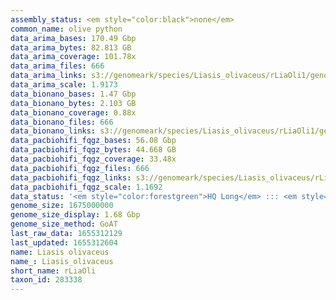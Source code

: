 ```yaml
---
assembly_status: <em style="color:black">none</em>
common_name: olive python
data_arima_bases: 170.49 Gbp
data_arima_bytes: 82.813 GB
data_arima_coverage: 101.78x
data_arima_files: 666
data_arima_links: s3://genomeark/species/Liasis_olivaceus/rLiaOli1/genomic_data/arima/<br>
data_arima_scale: 1.9173
data_bionano_bases: 1.47 Gbp
data_bionano_bytes: 2.103 GB
data_bionano_coverage: 0.88x
data_bionano_files: 666
data_bionano_links: s3://genomeark/species/Liasis_olivaceus/rLiaOli1/genomic_data/bionano/<br>
data_pacbiohifi_fqgz_bases: 56.08 Gbp
data_pacbiohifi_fqgz_bytes: 44.668 GB
data_pacbiohifi_fqgz_coverage: 33.48x
data_pacbiohifi_fqgz_files: 666
data_pacbiohifi_fqgz_links: s3://genomeark/species/Liasis_olivaceus/rLiaOli1/genomic_data/pacbio_hifi/<br>
data_pacbiohifi_fqgz_scale: 1.1692
data_status: '<em style="color:forestgreen">HQ Long</em> ::: <em style="color:lightgray">Long</em> ::: <em style="color:forestgreen">Short</em> ::: <em style="color:forestgreen">Phasing</em> ::: <em style="color:forestgreen">Scaffolding</em>'
genome_size: 1675000000
genome_size_display: 1.68 Gbp
genome_size_method: GoAT
last_raw_data: 1655312129
last_updated: 1655312604
name: Liasis olivaceus
name_: Liasis_olivaceus
short_name: rLiaOli
taxon_id: 283338
---
```

